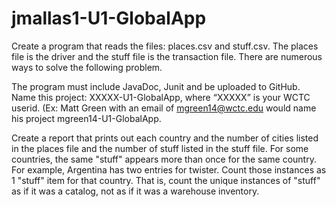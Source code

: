 # jmallas1-U1-GlobalApp
Create a program that reads the files: places.csv and stuff.csv.  The places file is the driver and the stuff file is the transaction file.  There are numerous ways to solve the following problem.

The program must include JavaDoc, Junit and be uploaded to GitHub.  Name this project: XXXXX-U1-GlobalApp, where “XXXXX” is your WCTC userid.  (Ex: Matt Green with an email of mgreen14@wctc.edu would name his project mgreen14-U1-GlobalApp.

Create a report that prints out each country and the number of cities listed in the places file and the number of stuff listed in the stuff file. For some countries,  the same "stuff" appears more than once for the same country. For example, Argentina has two entries for twister. Count those instances as 1 "stuff" item for that country. That is, count the unique instances of "stuff" as if it was a catalog, not as if it was a warehouse inventory.
